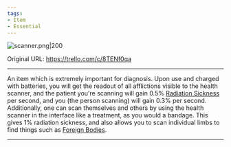 ```yaml
---
tags:
- Item
- Essential
---
```


![scanner.png\|200](/Items/Health%20Scanner%20-%20Attachments/6718845db30472d958dd7cee.png)

Original URL: https://trello.com/c/8TENf0qa

---

An item which is extremely important for diagnosis. Upon use and charged with batteries, you will get the readout of all afflictions visible to the health scanner, and the patient you're scanning will gain 0.5% [Radiation Sickness](../Torso/Radiation%20Sickness.md) per second, and you (the person scanning) will gain 0.3% per second. Additionally, one can scan themselves and others by using the health scanner in the interface like a treatment, as you would a bandage. This gives 1% radiation sickness, and also allows you to scan individual limbs to find things such as [Foreign Bodies](../Any%20bodypart/Foreign%20Bodies.md).

---

